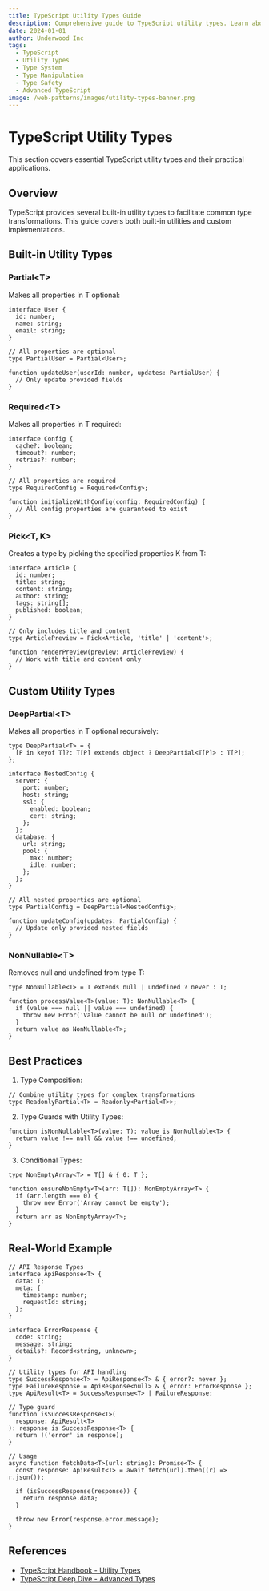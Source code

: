 ```yaml
---
title: TypeScript Utility Types Guide
description: Comprehensive guide to TypeScript utility types. Learn about built-in type transformations, custom utility types, and advanced type manipulation.
date: 2024-01-01
author: Underwood Inc
tags:
  - TypeScript
  - Utility Types
  - Type System
  - Type Manipulation
  - Type Safety
  - Advanced TypeScript
image: /web-patterns/images/utility-types-banner.png
---
```


# TypeScript Utility Types

This section covers essential TypeScript utility types and their practical applications.

## Overview

TypeScript provides several built-in utility types to facilitate common type transformations. This guide covers both built-in utilities and custom implementations.

## Built-in Utility Types

### Partial\<T\>

Makes all properties in T optional:

```typescript:preview
interface User {
  id: number;
  name: string;
  email: string;
}

// All properties are optional
type PartialUser = Partial<User>;

function updateUser(userId: number, updates: PartialUser) {
  // Only update provided fields
}
```

### Required\<T>

Makes all properties in T required:

```typescript:preview
interface Config {
  cache?: boolean;
  timeout?: number;
  retries?: number;
}

// All properties are required
type RequiredConfig = Required<Config>;

function initializeWithConfig(config: RequiredConfig) {
  // All config properties are guaranteed to exist
}
```

### Pick\<T, K>

Creates a type by picking the specified properties K from T:

```typescript:preview
interface Article {
  id: number;
  title: string;
  content: string;
  author: string;
  tags: string[];
  published: boolean;
}

// Only includes title and content
type ArticlePreview = Pick<Article, 'title' | 'content'>;

function renderPreview(preview: ArticlePreview) {
  // Work with title and content only
}
```

## Custom Utility Types

### DeepPartial\<T>

Makes all properties in T optional recursively:

```typescript:preview
type DeepPartial<T> = {
  [P in keyof T]?: T[P] extends object ? DeepPartial<T[P]> : T[P];
};

interface NestedConfig {
  server: {
    port: number;
    host: string;
    ssl: {
      enabled: boolean;
      cert: string;
    };
  };
  database: {
    url: string;
    pool: {
      max: number;
      idle: number;
    };
  };
}

// All nested properties are optional
type PartialConfig = DeepPartial<NestedConfig>;

function updateConfig(updates: PartialConfig) {
  // Update only provided nested fields
}
```

### NonNullable\<T>

Removes null and undefined from type T:

```typescript:preview
type NonNullable<T> = T extends null | undefined ? never : T;

function processValue<T>(value: T): NonNullable<T> {
  if (value === null || value === undefined) {
    throw new Error('Value cannot be null or undefined');
  }
  return value as NonNullable<T>;
}
```

## Best Practices

1. Type Composition:

```typescript:preview
// Combine utility types for complex transformations
type ReadonlyPartial<T> = Readonly<Partial<T>>;
```

2. Type Guards with Utility Types:

```typescript:preview
function isNonNullable<T>(value: T): value is NonNullable<T> {
  return value !== null && value !== undefined;
}
```

3. Conditional Types:

```typescript:preview
type NonEmptyArray<T> = T[] & { 0: T };

function ensureNonEmpty<T>(arr: T[]): NonEmptyArray<T> {
  if (arr.length === 0) {
    throw new Error('Array cannot be empty');
  }
  return arr as NonEmptyArray<T>;
}
```

## Real-World Example

```typescript:preview
// API Response Types
interface ApiResponse<T> {
  data: T;
  meta: {
    timestamp: number;
    requestId: string;
  };
}

interface ErrorResponse {
  code: string;
  message: string;
  details?: Record<string, unknown>;
}

// Utility types for API handling
type SuccessResponse<T> = ApiResponse<T> & { error?: never };
type FailureResponse = ApiResponse<null> & { error: ErrorResponse };
type ApiResult<T> = SuccessResponse<T> | FailureResponse;

// Type guard
function isSuccessResponse<T>(
  response: ApiResult<T>
): response is SuccessResponse<T> {
  return !('error' in response);
}

// Usage
async function fetchData<T>(url: string): Promise<T> {
  const response: ApiResult<T> = await fetch(url).then((r) => r.json());

  if (isSuccessResponse(response)) {
    return response.data;
  }

  throw new Error(response.error.message);
}
```

## References

- [TypeScript Handbook - Utility Types](https://www.typescriptlang.org/docs/handbook/utility-types.html)
- [TypeScript Deep Dive - Advanced Types](https://basarat.gitbook.io/typescript/type-system/advanced-types)
